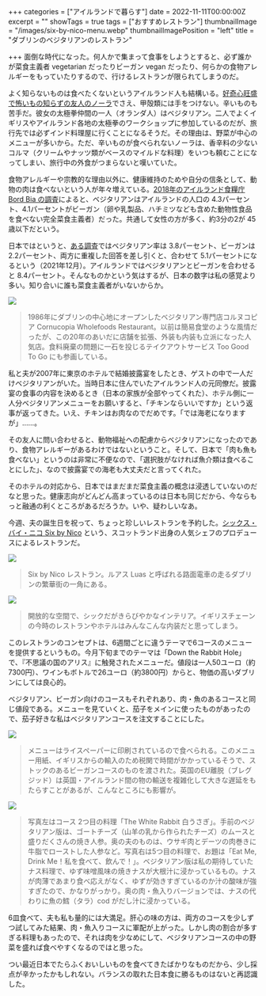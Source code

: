 +++
categories = ["アイルランドで暮らす"]
date = 2022-11-11T00:00:00Z
excerpt = ""
showTags = true
tags = ["おすすめレストラン"]
thumbnailImage = "/images/six-by-nico-menu.webp"
thumbnailImagePosition = "left"
title = "ダブリンのベジタリアンのレストラン"

+++
面倒な時代になった。何人かで集まって食事をしようとすると、必ず誰かが菜食主義者 vegetarian だったりビーガン vegan だったり、何らかの食物アレルギーをもっていたりするので、行けるレストランが限られてしまうのだ。

<!--more-->

よく知らないものは食べたくないというアイルランド人も結構いる。[好奇心旺盛で怖いもの知らずの友人のノーラ](https://www.riastra.com/2021/09/%E3%82%B3%E3%83%BC%E3%83%92%E3%83%BC%E3%81%8C%E5%86%B7%E3%82%81%E3%81%AA%E3%81%84%E3%81%86%E3%81%A1%E3%81%AB/)でさえ、甲殻類には手をつけない。辛いものも苦手だ。彼女の太極拳仲間の一人（オランダ人）はベジタリアン。二人でよくイギリスやアイルランド各地の太極拳のワークショップに参加しているのだが、旅行先では必ずインド料理屋に行くことになるそうだ。その理由は、野菜が中心のメニューが多いから。ただ、辛いものが食べられないノーラは、香辛料の少ないコルマ（クリームやナッツ類がベースのマイルドな料理）をいつも頼むことになってしまい、旅行中の外食がつまらないと嘆いていた。

食物アレルギーや宗教的な理由以外に、健康維持のためや自分の信条として、動物の肉は食べないという人が年々増えている。[2018年のアイルランド食糧庁 Bord Bia の調査](https://www.bordbia.ie/globalassets/bordbia.ie/industry/marketing-reports/consumer-reports/dietary-lifestyles-report-november2018.pdf)によると、ベジタリアンはアイルランドの人口の 4.3パーセント、4.1パーセントがビーガン（卵や乳製品、ハチミツなども含めた動物性食品を食べない完全菜食主義者）だった。共通して女性の方が多く、約3分の2が 45歳以下だという。

日本ではというと、[ある調査](https://vegewel.com/ja/style/statistics3)ではベジタリアン率は 3.8パーセント、ビーガンは 2.2パーセント、両方に重複した回答を差し引くと、合わせて 5.1パーセントになるという（2021年12月）。アイルランドではベジタリアンとビーガンを合わせると 8.4パーセント。そんなものかという気はするが、日本の数字は私の感覚より多い。知り合いに誰も菜食主義者がいないからか。

![](/images/cornucopia.webp)

> 1986年にダブリンの中心地にオープンしたベジタリアン専門店コルヌコピア Cornucopia Wholefoods Restaurant。以前は簡易食堂のような風情だったが、この20年のあいだに店舗を拡張、外装も内装も立派になった人気店。食料廃棄の問題に一石を投じるテイクアウトサービス Too Good To Go にも参画している。

私と夫が2007年に東京のホテルで結婚披露宴をしたとき、ゲストの中で一人だけベジタリアンがいた。当時日本に住んでいたアイルランド人の元同僚だ。披露宴の食事の内容を決めるとき（日本の家族が全部やってくれた）、ホテル側に一人分ベジタリアンメニューをお願いすると、「チキンならいいですか」という返事が返ってきた。いえ、チキンはお肉なのでだめです。「では海老になりますが」……。

その友人に問い合わせると、動物福祉への配慮からベジタリアンになったのであり、食物アレルギーがあるわけではないということ。そして、日本で「肉も魚も食べない」というのは非常に不便なので、「選択肢がなければ魚介類は食べることにした」、なので披露宴での海老も大丈夫だと言ってくれた。

そのホテルの対応から、日本ではまだまだ菜食主義の概念は浸透していないのだなと思った。健康志向がどんどん高まっているのは日本も同じだから、今ならもっと融通の利くところがあるだろうか。いや、疑わしいなあ。

今週、夫の誕生日を祝って、ちょっと珍しいレストランを予約した。[シックス・バイ・ニコ Six by Nico](https://sixbynico.ie/) という、スコットランド出身の人気シェフのプロデュースによるレストランだ。

![](/images/six-by-nico-1.webp)

> Six by Nico レストラン。ルアス Luas と呼ばれる路面電車の走るダブリンの繁華街の一角にある。

![](/images/six-by-nico-2.webp)

> 開放的な空間で、シックだがきらびやかなインテリア。イギリスチェーンの今時のレストランやホテルはみんなこんな内装だと思ってしまう。

このレストランのコンセプトは、6週間ごとに違うテーマで6コースのメニューを提供するというもの。今月下旬までのテーマは「Down the Rabbit Hole」で、『不思議の国のアリス』に触発されたメニューだ。値段は一人50ユーロ（約7300円）、ワインもボトルで26ユーロ（約3800円）からと、物価の高いダブリンにしては良心的。

ベジタリアン、ビーガン向けのコースもそれぞれあり、肉・魚のあるコースと同じ値段である。メニューを見ていくと、茄子をメインに使ったものがあったので、茄子好きな私はベジタリアンコースを注文することにした。

![](/images/six-by-nico-menu.webp)

> メニューはライスペーパーに印刷されているので食べられる。このメニュー用紙、イギリスからの輸入のため税関で時間がかかっているそうで、ストックのあるビーガンコースのものを渡された。英国のEU離脱（ブレグジッド）は英国・アイルランド間の物の輸送を複雑化して大きな遅延をもたらすことがあるが、こんなところにも影響が。

![](/images/six-by-nico-3.webp)

> 写真左はコース 2つ目の料理「The White Rabbit 白うさぎ」。手前のベジタリアン版は、ゴートチーズ（山羊の乳から作られたチーズ）のムースと盛りだくさんの焼き人参。奥の夫のものは、ウサギ肉とデーツの肉巻きに牛脂でローストした人参など。写真右は5つ目の料理で、お題は「Eat Me, Drink Me！私を食べて、飲んで！」。ベジタリアン版は私の期待していたナス料理で、ゆず味噌風味の焼きナスが大根汁に浸かっているもの。ナスが肉薄であまり食べ応えがなく、ゆずが効きすぎているのか汁の酸味が強すぎたので、かなりがっかり。奥の肉・魚入りバージョンでは、ナスの代わりに魚の鱈（タラ）cod がだし汁に浸かっている。

6皿食べて、夫も私も量的には大満足。肝心の味の方は、両方のコースを少しずつ試してみた結果、肉・魚入りコースに軍配が上がった。しかし肉の割合が多すぎる料理もあったので、それは肉を少なめにして、ベジタリアンコースの中の野菜を盛れば食べやすくなるのではと思った。

つい最近日本でたらふくおいしいものを食べてきたばかりなものだから、少し採点が辛かったかもしれない。バランスの取れた日本食に勝るものはないと再認識した。